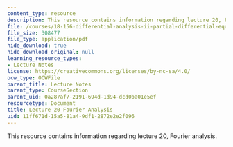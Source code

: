 ```yaml
---
content_type: resource
description: This resource contains information regarding lecture 20, Fourier analysis.
file: /courses/18-156-differential-analysis-ii-partial-differential-equations-and-fourier-analysis-spring-2016/11ff671d15a581a49df12872e2e2f096_MIT18_156S16_lec20.pdf
file_size: 308477
file_type: application/pdf
hide_download: true
hide_download_original: null
learning_resource_types:
- Lecture Notes
license: https://creativecommons.org/licenses/by-nc-sa/4.0/
ocw_type: OCWFile
parent_title: Lecture Notes
parent_type: CourseSection
parent_uid: 0a287af7-2191-694d-1d94-dcd0ba01e5ef
resourcetype: Document
title: Lecture 20 Fourier Analysis
uid: 11ff671d-15a5-81a4-9df1-2872e2e2f096
---
```

This resource contains information regarding lecture 20, Fourier analysis.
